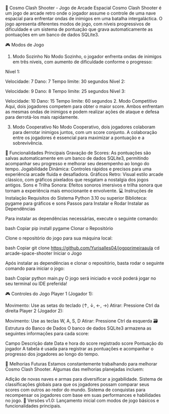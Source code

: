 🚀 Cosmo Clash Shooter - Jogo de Arcade Espacial
Cosmo Clash Shooter é um jogo de arcade retro onde o jogador assume o controle de uma nave espacial para enfrentar ondas de inimigos em uma batalha intergaláctica. O jogo apresenta diferentes modos de jogo, com níveis progressivos de dificuldade e um sistema de pontuação que grava automaticamente as pontuações em um banco de dados SQLite3.

🎮 Modos de Jogo
1. Modo Sozinho
No Modo Sozinho, o jogador enfrenta ondas de inimigos em três níveis, com aumento de dificuldade conforme o progresso:

Nível 1:

Velocidade: 7
Dano: 7
Tempo limite: 30 segundos
Nível 2:

Velocidade: 9
Dano: 8
Tempo limite: 25 segundos
Nível 3:

Velocidade: 10
Dano: 15
Tempo limite: 60 segundos
2. Modo Competitivo
Aqui, dois jogadores competem para obter o maior score. Ambos enfrentam as mesmas ondas de inimigos e podem realizar ações de ataque e defesa para derrotá-los mais rapidamente.

3. Modo Cooperativo
No Modo Cooperativo, dois jogadores colaboram para derrotar inimigos juntos, com um score conjunto. A colaboração entre os jogadores é essencial para maximizar a pontuação e a sobrevivência.

🔧 Funcionalidades Principais
Gravação de Scores: As pontuações são salvas automaticamente em um banco de dados SQLite3, permitindo acompanhar seu progresso e melhorar seu desempenho ao longo do tempo.
Jogabilidade Dinâmica: Controles rápidos e precisos para uma experiência arcade fluida e desafiadora.
Gráficos Retro: Visual estilo arcade clássico, com gráficos pixelados que resgatam a nostalgia dos jogos antigos.
Sons e Trilha Sonora: Efeitos sonoros imersivos e trilha sonora que tornam a experiência mais emocionante e envolvente.
💻 Instruções de Instalação
Requisitos do Sistema
Python 3.10 ou superior
Biblioteca: pygame para gráficos e sons
Passos para Instalar e Rodar
Instalar as Dependências

Para instalar as dependências necessárias, execute o seguinte comando:

bash
Copiar
pip install pygame
Clonar o Repositório

Clone o repositório do jogo para sua máquina local:

bash
Copiar
git clone https://github.com/Yurisalles04/jogoprimeiraaula
cd arcade-space-shooter
Iniciar o Jogo

Após instalar as dependências e clonar o repositório, basta rodar o seguinte comando para iniciar o jogo:

bash
Copiar
python main.py
O jogo será iniciado e você poderá jogar no seu terminal ou IDE preferida!

🎮 Controles do Jogo
Player 1 (Jogador 1):

Movimento: Use as setas do teclado (↑, ↓, ←, →)
Atirar: Pressione Ctrl da direita
Player 2 (Jogador 2):

Movimento: Use as teclas W, A, S, D
Atirar: Pressione Ctrl da esquerda
🗃️ Estrutura do Banco de Dados
O banco de dados SQLite3 armazena as seguintes informações para cada score:

Campo	Descrição
date	Data e hora do score registrado
score	Pontuação do jogador
A tabela é usada para registrar as pontuações e acompanhar o progresso dos jogadores ao longo do tempo.

🚀 Melhorias Futuras
Estamos constantemente trabalhando para melhorar Cosmo Clash Shooter. Algumas das melhorias planejadas incluem:

Adição de novas naves e armas para diversificar a jogabilidade.
Sistema de classificações globais para que os jogadores possam comparar seus scores com outros ao redor do mundo.
Sistema de conquistas para recompensar os jogadores com base em suas performances e habilidades no jogo.
📅 Versões
v1.0: Lançamento inicial com modos de jogo básicos e funcionalidades principais.
